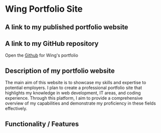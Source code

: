 # Wing Portfolio Site

## A link to my published portfolio website

## A link to my GitHub repository

Open the [Github](https://github.com/Wing-Lo/portfolio) for Wing's portfolio

## Description of my portfolio website

The main aim of this website is to showcase my skills and expertise to potential employers. I plan to create a professional portfolio site that highlights my knowledge in web development, IT areas, and coding experience. Through this platform, I aim to provide a comprehensive overview of my capabilities and demonstrate my proficiency in these fields effectively.

## Functionality / Features

